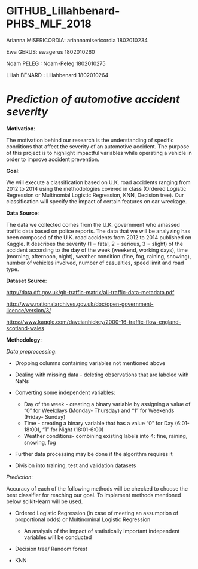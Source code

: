 # GITHUB_Lillahbenard-PHBS_MLF_2018

Arianna MISERICORDIA: ariannamisericordia 1802010234

Ewa GERUS: ewagerus  1802010260

Noam PELEG : Noam-Peleg 1802010275

Lillah BENARD : Lillahbenard 1802010264

# _Prediction of automotive accident severity_ 

**Motivation**:

The motivation behind our research is the understanding of specific conditions that affect the severity of an automotive accident. The purpose of this project is to highlight impactful variables while operating a vehicle in order to improve accident prevention.

**Goal**: 

We will execute a classification based on U.K. road accidents ranging from 2012 to 2014 using the methodologies covered in class (Ordered Logistic Regression or Multinomial Logistic Regression, KNN, Decision tree). Our classification will specify the impact of certain features on car wreckage. 

**Data Source**: 

The data we collected comes from the U.K. government who amassed traffic data based on police reports. 
The data that we will be analyzing has been composed of the U.K. road accidents from 2012 to 2014 published on Kaggle. It describes the severity (1 = fatal, 2 = serious, 3 = slight) of the accident according to the day of the week (weekend, working days), time (morning, afternoon, night), weather condition (fine, fog, raining, snowing), number of vehicles involved, number of casualties, speed limit and road type.

**Dataset Source**:

http://data.dft.gov.uk/gb-traffic-matrix/all-traffic-data-metadata.pdf 

http://www.nationalarchives.gov.uk/doc/open-government-licence/version/3/ 

https://www.kaggle.com/daveianhickey/2000-16-traffic-flow-england-scotland-wales

**Methodology**: 

_Data preprocessing_:

*  Dropping columns containing variables not mentioned above 

*  Dealing with missing data - deleting observations that are labeled with NaNs

*  Converting some independent variables:

     *  Day of the week - creating a binary variable by assigning a value of “0” for Weekdays (Monday- Thursday) and “1” for Weekends (Friday- Sunday) 
     *  Time - creating a binary variable that has a value “0” for Day (6:01-18:00), “1” for Night (18:01-6:00)
     *  Weather conditions- combining existing labels into 4: fine, raining, snowing, fog 
     
*  Further data processing may be done if the algorithm requires it

*  Division into training, test and validation datasets

_Prediction_:

Accuracy of each of the following methods will be checked to choose the best classifier for reaching our goal. To implement methods mentioned below scikit-learn will be used.

*  Ordered Logistic Regression (in case of meeting an assumption of proportional odds) or Multinominal Logistic Regression 
     *  An analysis of the impact of statistically important independent variables will be conducted 

*  Decision tree/ Random forest

*  KNN 

